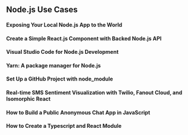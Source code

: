 ## Node.js Use Cases

#### Exposing Your Local Node.js App to the World
#### Create a Simple React.js Component with Backed Node.js API
#### Visual Studio Code for Node.js Development
#### Yarn: A package manager for Node.js
#### Set Up a GitHub Project with node_module
#### Real-time SMS Sentiment Visualization with Twilio, Fanout Cloud, and Isomorphic React
#### How to Build a Public Anonymous Chat App in JavaScript
#### How to Create a Typescript and React Module
